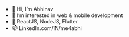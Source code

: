 - 👋 Hi, I’m Abhinav
- 👀 I’m interested in web & mobile development
- 🌱 ReactJS, NodeJS, Flutter
- 📫 LinkedIn.com/IN/me4abhi
